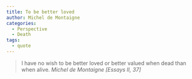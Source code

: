 ```yaml
---
title: To be better loved
author: Michel de Montaigne
categories:
  - Perspective
  - Death
tags:
  - quote
---
```


> I have no wish to be better loved or better valued when dead than when alive.
> <cite>Michel de Montaigne [Essays II, 37]</cite>
